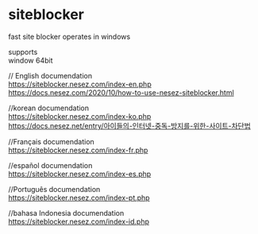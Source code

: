 # siteblocker
fast site blocker operates in windows

supports <br>
window 64bit

// English documendation <br>
https://siteblocker.nesez.com/index-en.php
https://docs.nesez.com/2020/10/how-to-use-nesez-siteblocker.html

//korean documendation<br>
https://siteblocker.nesez.com/index-ko.php
<br>
https://docs.nesez.net/entry/아이들의-인터넷-중독-방지를-위한-사이트-차단법

//Français documendation <br>
https://siteblocker.nesez.com/index-fr.php

//español documendation <br>
https://siteblocker.nesez.com/index-es.php

//Português documendation <br>
https://siteblocker.nesez.com/index-pt.php

//bahasa Indonesia documendation <br>
https://siteblocker.nesez.com/index-id.php

